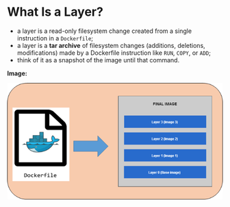 # What Is a Layer?

- a layer is a read-only filesystem change created from a single instruction in a `Dockerfile`;
- a layer is a **tar archive** of filesystem changes (additions, deletions, modifications) made by a Dockerfile instruction like `RUN`, `COPY`, or `ADD`;
- think of it as a snapshot of the image until that command.

**Image:**

<img src="img/docker_layer.png" width="750">
